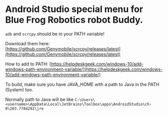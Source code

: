 # Android Studio special menu for Blue Frog Robotics robot Buddy.

```adb``` and ```scrcpy``` should be in your PATH variable!

Download them here: [https://github.com/Genymobile/scrcpy/releases/latest](https://github.com/Genymobile/scrcpy/releases/latest)

How to add to PATH: [https://helpdeskgeek.com/windows-10/add-windows-path-environment-variable/](https://helpdeskgeek.com/windows-10/add-windows-path-environment-variable/)

To build, make sure you have JAVA_HOME with a path to Java in the PATH (System) too.

Normally path to Java will be like ```C:\Users\<username>\AppData\Local\JetBrains\Toolbox\apps\AndroidStudio\ch-0\203.7784292\jre```
